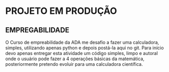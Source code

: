# PROJETO EM PRODUÇÃO

## EMPREGABILIDADE

O Curso de empreabilidade da ADA me desafio a fazer uma calculadora, simples, utilizando apenas python e depois postá-la aqui no git. Para início devo apenas entregar esta atividade um código simples, limpo e autoral onde o usuário pode fazer a 4 operações básicas da matemática, posteriormente pretendo evoluir para uma calculadora científica.

